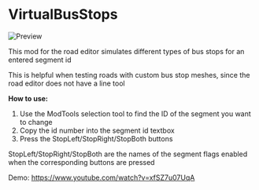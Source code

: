 # VirtualBusStops
![Preview](https://i.imgur.com/eXWaj5g.jpg)

This mod for the road editor simulates different types of bus stops for an entered segment id

This is helpful when testing roads with custom bus stop meshes, since the road editor does not have a line tool

**How to use:**
<ol>
<li>Use the ModTools selection tool to find the ID of the segment you want to change</li>
<li>Copy the id number into the segment id textbox</li>
<li>Press the StopLeft/StopRight/StopBoth buttons</li>
</ol>

StopLeft/StopRight/StopBoth are the names of the segment flags enabled when the corresponding buttons are pressed

Demo: https://www.youtube.com/watch?v=xfSZ7u07UqA

